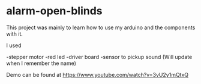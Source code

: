 # alarm-open-blinds
This project was mainly to learn how to use my arduino and the components with it.

I used


-stepper motor
-red led
-driver board
-sensor to pickup sound (Will update when I remember the name)

Demo can be found at https://www.youtube.com/watch?v=3vU2y1mQtxQ
